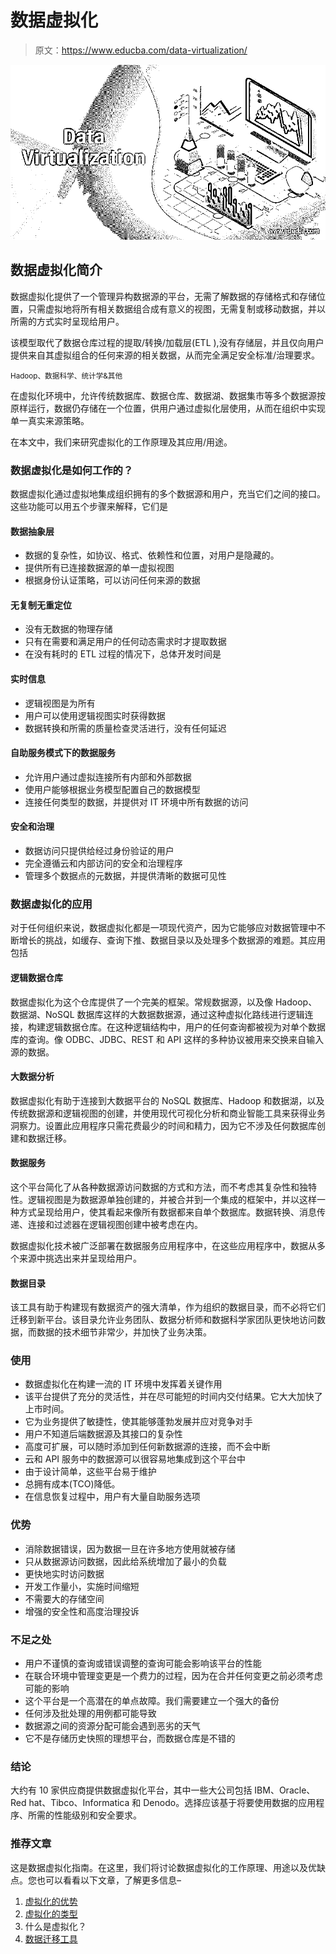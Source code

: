 # 数据虚拟化

> 原文：<https://www.educba.com/data-virtualization/>

![Data Virtualization](img/b943e96fe8cfaee64f0427d9024d4cdf.png)



## 数据虚拟化简介

数据虚拟化提供了一个管理异构数据源的平台，无需了解数据的存储格式和存储位置，只需虚拟地将所有相关数据组合成有意义的视图，无需复制或移动数据，并以所需的方式实时呈现给用户。

该模型取代了数据仓库过程的提取/转换/加载层(ETL ),没有存储层，并且仅向用户提供来自其虚拟组合的任何来源的相关数据，从而完全满足安全标准/治理要求。

<small>Hadoop、数据科学、统计学&其他</small>

在虚拟化环境中，允许传统数据库、数据仓库、数据湖、数据集市等多个数据源按原样运行，数据仍存储在一个位置，供用户通过虚拟化层使用，从而在组织中实现单一真实来源策略。

在本文中，我们来研究虚拟化的工作原理及其应用/用途。

### 数据虚拟化是如何工作的？

数据虚拟化通过虚拟地集成组织拥有的多个数据源和用户，充当它们之间的接口。这些功能可以用五个步骤来解释，它们是

#### 数据抽象层

*   数据的复杂性，如协议、格式、依赖性和位置，对用户是隐藏的。
*   提供所有已连接数据源的单一虚拟视图
*   根据身份认证策略，可以访问任何来源的数据

#### 无复制无重定位

*   没有无数据的物理存储
*   只有在需要和满足用户的任何动态需求时才提取数据
*   在没有耗时的 ETL 过程的情况下，总体开发时间是

#### 实时信息

*   逻辑视图是为所有
*   用户可以使用逻辑视图实时获得数据
*   数据转换和所需的质量检查灵活进行，没有任何延迟

#### 自助服务模式下的数据服务

*   允许用户通过虚拟连接所有内部和外部数据
*   使用户能够根据业务模型配置自己的数据模型
*   连接任何类型的数据，并提供对 IT 环境中所有数据的访问

#### 安全和治理

*   数据访问只提供给经过身份验证的用户
*   完全遵循云和内部访问的安全和治理程序
*   管理多个数据点的元数据，并提供清晰的数据可见性

### 数据虚拟化的应用

对于任何组织来说，数据虚拟化都是一项现代资产，因为它能够应对数据管理中不断增长的挑战，如缓存、查询下推、数据目录以及处理多个数据源的难题。其应用包括

#### 逻辑数据仓库

数据虚拟化为这个仓库提供了一个完美的框架。常规数据源，以及像 Hadoop、数据湖、NoSQL 数据库这样的大数据数据源，通过这种虚拟化路线进行逻辑连接，构建逻辑数据仓库。在这种逻辑结构中，用户的任何查询都被视为对单个数据库的查询。像 ODBC、JDBC、REST 和 API 这样的多种协议被用来交换来自输入源的数据。

#### 大数据分析

数据虚拟化有助于连接到大数据平台的 NoSQL 数据库、Hadoop 和数据湖，以及传统数据源和逻辑视图的创建，并使用现代可视化分析和商业智能工具来获得业务洞察力。设置此应用程序只需花费最少的时间和精力，因为它不涉及任何数据库创建和数据迁移。

#### 数据服务

这个平台简化了从各种数据源访问数据的方式和方法，而不考虑其复杂性和独特性。逻辑视图是为数据源单独创建的，并被合并到一个集成的框架中，并以这样一种方式呈现给用户，使其看起来像所有数据都来自单个数据库。数据转换、消息传递、连接和过滤器在逻辑视图创建中被考虑在内。

数据虚拟化技术被广泛部署在数据服务应用程序中，在这些应用程序中，数据从多个来源中挑选出来并呈现给用户。

#### 数据目录

该工具有助于构建现有数据资产的强大清单，作为组织的数据目录，而不必将它们迁移到新平台。该目录允许业务团队、数据分析师和数据科学家团队更快地访问数据，而数据的技术细节非常少，并加快了业务决策。

### 使用

*   数据虚拟化在构建一流的 IT 环境中发挥着关键作用
*   该平台提供了充分的灵活性，并在尽可能短的时间内交付结果。它大大加快了上市时间。
*   它为业务提供了敏捷性，使其能够蓬勃发展并应对竞争对手
*   用户不知道后端数据源及其接口的复杂性
*   高度可扩展，可以随时添加到任何新数据源的连接，而不会中断
*   云和 API 服务中的数据源可以很容易地集成到这个平台中
*   由于设计简单，这些平台易于维护
*   总拥有成本(TCO)降低。
*   在信息恢复过程中，用户有大量自助服务选项

### 优势

*   消除数据错误，因为数据一旦在许多地方使用就被存储
*   只从数据源访问数据，因此给系统增加了最小的负载
*   更快地实时访问数据
*   开发工作量小，实施时间缩短
*   不需要大的存储空间
*   增强的安全性和高度治理投诉

### 不足之处

*   用户不谨慎的查询或错误调整的查询可能会影响该平台的性能
*   在联合环境中管理变更是一个费力的过程，因为在合并任何变更之前必须考虑可能的影响
*   这个平台是一个高潜在的单点故障。我们需要建立一个强大的备份
*   任何涉及批处理的用例都可能导致
*   数据源之间的资源分配可能会遇到恶劣的天气
*   它不是存储历史快照的理想平台，而数据仓库是不错的

### 结论

大约有 10 家供应商提供数据虚拟化平台，其中一些大公司包括 IBM、Oracle、Red hat、Tibco、Informatica 和 Denodo。选择应该基于将要使用数据的应用程序、所需的性能级别和安全要求。

### 推荐文章

这是数据虚拟化指南。在这里，我们将讨论数据虚拟化的工作原理、用途以及优缺点。您也可以看看以下文章，了解更多信息–

1.  [虚拟化的优势](https://www.educba.com/virtualization-benefits/)
2.  [虚拟化的类型](https://www.educba.com/types-of-virtualization/)
3.  什么是虚拟化？
4.  [数据迁移工具](https://www.educba.com/data-migration-tools/)





